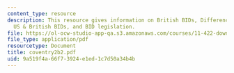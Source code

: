 ```yaml
---
content_type: resource
description: This resource gives information on British BIDs, Differences between
  US & British BIDs, and BID legislation.
file: https://ol-ocw-studio-app-qa.s3.amazonaws.com/courses/11-422-downtown-management-organizations-fall-2006/9a519f4a66f73924e1ed1c7d50a34b4b_coventry2b2.pdf
file_type: application/pdf
resourcetype: Document
title: coventry2b2.pdf
uid: 9a519f4a-66f7-3924-e1ed-1c7d50a34b4b
---
```

